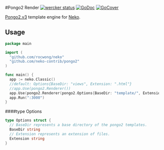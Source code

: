 #Pongo2 Render
[![wercker status](https://app.wercker.com/status/d4def3154c15de48715ae974744df9f5/s "wercker status")](https://app.wercker.com/project/bykey/d4def3154c15de48715ae974744df9f5)
[![GoDoc](http://img.shields.io/badge/go-documentation-blue.svg?style=flat-square)](https://godoc.org/github.com/neko-contrib/pongo2)
[![GoCover](http://gocover.io/_badge/github.com/neko-contrib/pongo2)](http://gocover.io/github.com/neko-contrib/pongo2)

[Pongo2.v3](https://github.com/flosch/pongo2) template engine for [Neko](https://github.com/rocwong/neko).

## Usage
~~~go
package main

import (
  "github.com/rocwong/neko"
  "github.com/neko-contrib/pongo2"
)

func main() {
  app := neko.Classic()
  //default: Options{BaseDir: "views", Extension: ".html"}
  //app.Use(pongo2.Renderer())
  app.Use(pongo2.Renderer(pongo2.Options{BaseDir: "template/", Extension: ".html"}))
  app.Run(":3000")
}
~~~

####type Options
~~~go
type Options struct {
  // BaseDir represents a base directory of the pongo2 templates.
  BaseDir string
  // Extension represents an extension of files.
  Extension string
}
~~~


